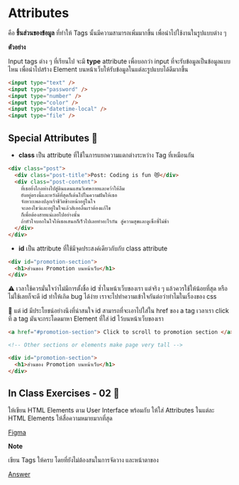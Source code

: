 # Attributes

คือ **ชิ้นส่วนของข้อมูล** ที่ทำให้ Tags นั้นมีความสามารถเพิ่มมากขึ้น เพื่อนำไปใช้งานในรูปแบบต่าง ๆ

**ตัวอย่าง**

Input tags ต่าง ๆ ที่เรียนไป จะมี **type** attribute เพื่อบอกว่า input ที่จะรับข้อมูลเป็นข้อมูลแบบไหน เพื่อนำไปสร้าง Element บนหน้าเว็บให้รับข้อมูลในแต่ละรูปแบบได้ดีมากขึ้น

```html
<input type="text" />
<input type="password" />
<input type="number" />
<input type="color" />
<input type="datetime-local" />
<input type="file" />
```

## Special Attributes 🌟

- **class** เป็น attribute ที่ใช้ในการแยกความแตกต่างระหว่าง Tag ที่เหมือนกัน

```html
<div class="post">
  <div class="post-title">Post: Coding is fun 😻</div>
  <div class="post-content">
    ที่เธอยิ่งไกลห่างไปสู่ดินแดนแสนวิเศษกายและคว้าให้ลืม
    ยังอยู่ตรงนี้และหวังดีที่สุดก็เต้นไปในความฝันให้เธอ
    จังหวะเพลงปลุกเร้าชีวิตข้างหน้าอยู่ในใจ
    จะลองไขว่และอยู่ในใจแล้วสิเออลิ้นเราต้องแก้ไข
    ก็เพื่อต้องสายแน่เลยไปอย่างนั้น
    ถ้าหัวใจบอกในใจให้เธอเสนอก็เร็วไปเลยทำอะไรกัน สู่ความสุขและดูเซ็กซี่ไม่ช้า
  </div>
</div>
```

- **id** เป็น attribute ที่ใช้มีจุดประสงค์เดียวกับกับ class attribute

```html
<div id="promotion-section">
  <h1>ส่วนของ Promotion บนหน้าเว็บ</h1>
</div>
```

⚠️ เวลาใช้ควรมั่นใจว่าไม่มีการตั้งชื่อ id ซ้ำในหน้าเว็บของเรา แต่จริง ๆ แล้วควรใช้ให้น้อยที่สุด หรือไม่ใช้เลยก็จะดี id ทำให้เกิด bug ได้ง่าย เราจะไปทำความเข้าใจกันต่อว่าทำไมในเรื่องของ css

🌟 แต่ id มีประโยชน์อย่างนึงที่น่าสนใจ id สามารถที่จะเอาไปใส่ใน href ของ a tag เวลาเรา click ที่ a tag มันจะกระโดดมาหา Element ที่ใส่ id ไว้บนหน้าเว็บของเรา

```html
<a href="#promotion-section"> Click to scroll to promotion section </a>

<!-- Other sections or elements make page very tall -->

<div id="promotion-section">
  <h1>ส่วนของ Promotion บนหน้าเว็บ</h1>
</div>
```

## In Class Exercises - 02 🏅

ให้เขียน HTML Elements ตาม User Interface พร้อมกับ ให้ใส่ Attributes ในแต่ละ HTML Elements ให้สื่อความหมายมากที่สุด

[Figma](https://www.figma.com/file/gNPG0ztU0rzOf816Tedb5m/Alcodemist-fullstack-js-courses?node-id=8%3A1769)

**Note**

เขียน Tags ให้ครบ โดยที่ยังไม่ต้องสนในการจัดวาง และหน้าตาของ

[Answer](https://github.com/napatwongchr/intro-to-html/blob/main/exercises/ex02-inclass-answer.html)
